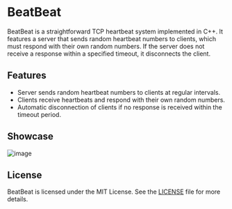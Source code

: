 # BeatBeat
BeatBeat is a straightforward TCP heartbeat system implemented in C++. It features a server that sends random heartbeat numbers to clients, which must respond with their own random numbers. If the server does not receive a response within a specified timeout, it disconnects the client.

## Features

- Server sends random heartbeat numbers to clients at regular intervals.
- Clients receive heartbeats and respond with their own random numbers.
- Automatic disconnection of clients if no response is received within the timeout period.

## Showcase
![image](https://github.com/user-attachments/assets/838643c3-db0a-4922-965b-ce35c11f2334)

## License
BeatBeat is licensed under the MIT License. See the [LICENSE](LICENSE) file for more details.
